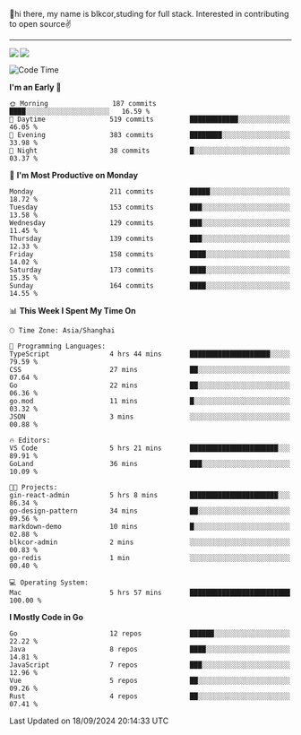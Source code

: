 👋hi there, my name is blkcor,studing for full stack.
Interested in contributing to open source✌️

<hr/>

![](https://github-readme-stats.vercel.app/api?username=blkcor)
<a href="https://github.com/blkcor/github-readme-stats">
    <img align="left" src="https://github-readme-stats.vercel.app/api/top-langs/?username=blkcor&hide=jupyter%20notebook,shaderlab,tex,c%23&langs_count=9" />
</a>


<!--START_SECTION:waka-->
![Code Time](http://img.shields.io/badge/Code%20Time-1%2C343%20hrs%202%20mins-blue)

**I'm an Early 🐤** 

```text
🌞 Morning                187 commits         ████░░░░░░░░░░░░░░░░░░░░░   16.59 % 
🌆 Daytime                519 commits         ████████████░░░░░░░░░░░░░   46.05 % 
🌃 Evening                383 commits         ████████░░░░░░░░░░░░░░░░░   33.98 % 
🌙 Night                  38 commits          █░░░░░░░░░░░░░░░░░░░░░░░░   03.37 % 
```
📅 **I'm Most Productive on Monday** 

```text
Monday                   211 commits         █████░░░░░░░░░░░░░░░░░░░░   18.72 % 
Tuesday                  153 commits         ███░░░░░░░░░░░░░░░░░░░░░░   13.58 % 
Wednesday                129 commits         ███░░░░░░░░░░░░░░░░░░░░░░   11.45 % 
Thursday                 139 commits         ███░░░░░░░░░░░░░░░░░░░░░░   12.33 % 
Friday                   158 commits         ████░░░░░░░░░░░░░░░░░░░░░   14.02 % 
Saturday                 173 commits         ████░░░░░░░░░░░░░░░░░░░░░   15.35 % 
Sunday                   164 commits         ████░░░░░░░░░░░░░░░░░░░░░   14.55 % 
```


📊 **This Week I Spent My Time On** 

```text
🕑︎ Time Zone: Asia/Shanghai

💬 Programming Languages: 
TypeScript               4 hrs 44 mins       ████████████████████░░░░░   79.59 % 
CSS                      27 mins             ██░░░░░░░░░░░░░░░░░░░░░░░   07.64 % 
Go                       22 mins             ██░░░░░░░░░░░░░░░░░░░░░░░   06.36 % 
go.mod                   11 mins             █░░░░░░░░░░░░░░░░░░░░░░░░   03.32 % 
JSON                     3 mins              ░░░░░░░░░░░░░░░░░░░░░░░░░   00.88 % 

🔥 Editors: 
VS Code                  5 hrs 21 mins       ██████████████████████░░░   89.91 % 
GoLand                   36 mins             ███░░░░░░░░░░░░░░░░░░░░░░   10.09 % 

🐱‍💻 Projects: 
gin-react-admin          5 hrs 8 mins        ██████████████████████░░░   86.34 % 
go-design-pattern        34 mins             ██░░░░░░░░░░░░░░░░░░░░░░░   09.56 % 
markdown-demo            10 mins             █░░░░░░░░░░░░░░░░░░░░░░░░   02.88 % 
blkcor-admin             2 mins              ░░░░░░░░░░░░░░░░░░░░░░░░░   00.83 % 
go-redis                 1 min               ░░░░░░░░░░░░░░░░░░░░░░░░░   00.40 % 

💻 Operating System: 
Mac                      5 hrs 57 mins       █████████████████████████   100.00 % 
```

**I Mostly Code in Go** 

```text
Go                       12 repos            ██████░░░░░░░░░░░░░░░░░░░   22.22 % 
Java                     8 repos             ████░░░░░░░░░░░░░░░░░░░░░   14.81 % 
JavaScript               7 repos             ███░░░░░░░░░░░░░░░░░░░░░░   12.96 % 
Vue                      5 repos             ██░░░░░░░░░░░░░░░░░░░░░░░   09.26 % 
Rust                     4 repos             ██░░░░░░░░░░░░░░░░░░░░░░░   07.41 % 
```




 Last Updated on 18/09/2024 20:14:33 UTC
<!--END_SECTION:waka-->


